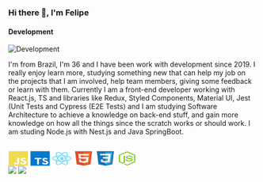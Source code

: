 ### Hi there 👋, I'm Felipe
#### Development
![Development](https://encrypted-tbn0.gstatic.com/images?q=tbn:ANd9GcTMSZYgLiQeBKuwaOSCGVYBlwFfqv4JDIBrBUNRjuKRjYrQPLqdscCvLX8KwkqInJCWyg&usqp=CAU)

I'm from Brazil, I'm 36 and I have been work with development since 2019.
I really enjoy learn more, studying something new that can help my job on the projects that I am involved, help team members, giving some feedback or learn with them.
Currently I am a front-end developer working with React.js, TS and libraries like Redux, Styled Components, Material UI, Jest (Unit Tests and Cypress (E2E Tests) and I am studying Software Architecture to achieve a knowledge on back-end stuff, and gain more knowledge on how all the things since the scratch works or should work.
I am studing Node.js with Nest.js and Java SpringBoot.

<div style="display: inline_block"><br>
  <img align="center" alt="Felipe-Js" height="30" width="40" src="https://raw.githubusercontent.com/devicons/devicon/master/icons/javascript/javascript-plain.svg">
  <img align="center" alt="Felipe-Ts" height="30" width="40" src="https://raw.githubusercontent.com/devicons/devicon/master/icons/typescript/typescript-plain.svg">
  <img align="center" alt="Felipe-React" height="30" width="40" src="https://raw.githubusercontent.com/devicons/devicon/master/icons/react/react-original.svg">
  <img align="center" alt="Felipe-HTML" height="30" width="40" src="https://raw.githubusercontent.com/devicons/devicon/master/icons/html5/html5-original.svg">
  <img align="center" alt="Felipe-CSS" height="30" width="40" src="https://raw.githubusercontent.com/devicons/devicon/master/icons/css3/css3-original.svg">
  <img align="center" alt="Felipe-CSS" height="30" width="40" src="https://raw.githubusercontent.com/devicons/devicon/master/icons/nodejs/nodejs-original.svg">
</div>


<div> 
  <a href = "mailto:felipemax.suporteti@gmail.com"><img src="https://img.shields.io/badge/-Gmail-%23333?style=for-the-badge&logo=gmail&logoColor=white" target="_blank"></a>
  <a href="https://www.linkedin.com/in/felipemaxrosa" target="_blank"><img src="https://img.shields.io/badge/-LinkedIn-%230077B5?style=for-the-badge&logo=linkedin&logoColor=white" target="_blank"></a> 
</div>
